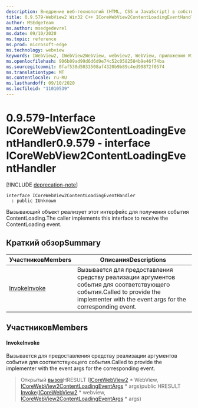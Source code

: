 ```yaml
---
description: Внедрение веб-технологий (HTML, CSS и JavaScript) в собственные приложения с помощью элемента управления Microsoft Edge WebView2
title: 0.9.579-WebView2 Win32 C++ ICoreWebView2ContentLoadingEventHandler
author: MSEdgeTeam
ms.author: msedgedevrel
ms.date: 09/10/2020
ms.topic: reference
ms.prod: microsoft-edge
ms.technology: webview
keywords: IWebView2, IWebView2WebView, webview2, WebView, приложения Win32, Win32, EDGE, ICoreWebView2, ICoreWebView2Controller, управление браузером, EDGE HTML, ICoreWebView2ContentLoadingEventHandler
ms.openlocfilehash: 906b09ad99d6d6d9e74c52c0582584b9e46f74ba
ms.sourcegitcommit: 0faf538d5033508af4320b9b89c4ed99872f0574
ms.translationtype: MT
ms.contentlocale: ru-RU
ms.lasthandoff: 09/10/2020
ms.locfileid: "11010539"
---
```

# <span data-ttu-id="61dea-104">0.9.579-Interface ICoreWebView2ContentLoadingEventHandler</span><span class="sxs-lookup"><span data-stu-id="61dea-104">0.9.579 - interface ICoreWebView2ContentLoadingEventHandler</span></span> 

[!INCLUDE [deprecation-note](../../includes/deprecation-note.md)]

```
interface ICoreWebView2ContentLoadingEventHandler
  : public IUnknown
```

<span data-ttu-id="61dea-105">Вызывающий объект реализует этот интерфейс для получения события ContentLoading.</span><span class="sxs-lookup"><span data-stu-id="61dea-105">The caller implements this interface to receive the ContentLoading event.</span></span>

## <span data-ttu-id="61dea-106">Краткий обзор</span><span class="sxs-lookup"><span data-stu-id="61dea-106">Summary</span></span>

 <span data-ttu-id="61dea-107">Участников</span><span class="sxs-lookup"><span data-stu-id="61dea-107">Members</span></span>                        | <span data-ttu-id="61dea-108">Описания</span><span class="sxs-lookup"><span data-stu-id="61dea-108">Descriptions</span></span>
--------------------------------|---------------------------------------------
[<span data-ttu-id="61dea-109">Invoke</span><span class="sxs-lookup"><span data-stu-id="61dea-109">Invoke</span></span>](#invoke) | <span data-ttu-id="61dea-110">Вызывается для предоставления средству реализации аргументов события для соответствующего события.</span><span class="sxs-lookup"><span data-stu-id="61dea-110">Called to provide the implementer with the event args for the corresponding event.</span></span>

## <span data-ttu-id="61dea-111">Участников</span><span class="sxs-lookup"><span data-stu-id="61dea-111">Members</span></span>

#### <span data-ttu-id="61dea-112">Invoke</span><span class="sxs-lookup"><span data-stu-id="61dea-112">Invoke</span></span> 

<span data-ttu-id="61dea-113">Вызывается для предоставления средству реализации аргументов события для соответствующего события.</span><span class="sxs-lookup"><span data-stu-id="61dea-113">Called to provide the implementer with the event args for the corresponding event.</span></span>

> <span data-ttu-id="61dea-114">Открытый [вызов](#invoke)HRESULT ([ICoreWebView2](icorewebview2.md) \* WebView, [ICoreWebView2ContentLoadingEventArgs](icorewebview2contentloadingeventargs.md) \* args)</span><span class="sxs-lookup"><span data-stu-id="61dea-114">public HRESULT [Invoke](#invoke)([ICoreWebView2](icorewebview2.md) \* webview, [ICoreWebView2ContentLoadingEventArgs](icorewebview2contentloadingeventargs.md) \* args)</span></span>

